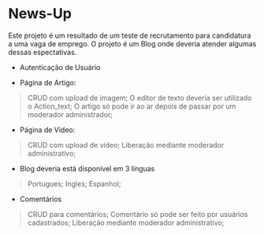 # News-Up

Este projeto é um resultado de um teste de recrutamento para candidatura a uma vaga de emprego. O projeto é um Blog onde deveria atender algumas dessas espectativas.

* Autenticação de Usuário

* Página de Artigo:
> CRUD com upload de imagem;
> O editor de texto deveria ser utilizado o Action_text;
> O artigo só pode ir ao ar depois de passar por um moderador administrador;

* Página de Video:
> CRUD com upload de vídeo;
> Liberação mediante moderador administrativo;

* Blog deveria está disponível em 3 línguas
> Portugues;
> Ingles;
> Espanhol;

* Comentários
> CRUD para comentários;
> Comentário só pode ser feito por usuários cadastrados;
> Liberação mediante moderador administrativo;


